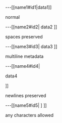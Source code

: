 ---[[name1#id1|data1]]

normal

---[[name2#id2|  data2  ]]

spaces preserved

---[[name3#id3|
  data3
]]

multiline metadata

---[[name4#id4|

  data4

]]

newlines preserved

---[[name5#id5|
  ]
]]

any characters allowed
